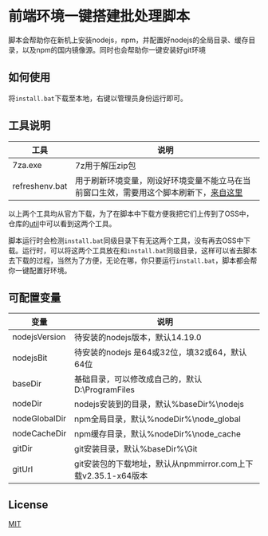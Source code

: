 # 前端环境一键搭建批处理脚本

脚本会帮助你在新机上安装nodejs，npm，并配置好nodejs的全局目录、缓存目录，以及npm的国内镜像源。同时也会帮助你一键安装好git环境

## 如何使用

将`install.bat`下载至本地，右键以管理员身份运行即可。

## 工具说明

| 工具           | 说明                                                         |
| -------------- | ------------------------------------------------------------ |
| 7za.exe        | 7z用于解压zip包                                              |
| refreshenv.bat | 用于刷新环境变量，刚设好环境变量不能立马在当前窗口生效，需要用这个脚本刷新下，[来自这里](https://github.com/chocolatey/choco/blob/master/src/chocolatey.resources/redirects/RefreshEnv.cmd) |

以上两个工具均从官方下载，为了在脚本中下载方便我把它们上传到了OSS中，仓库的[util](./util)中可以看到这两个工具。  

脚本运行时会检测`install.bat`同级目录下有无这两个工具，没有再去OSS中下载。运行时，可以将这两个工具放在和`install.bat`同级目录，这样可以省去脚本去下载的过程，当然为了方便，无论在哪，你只要运行`install.bat`，脚本都会帮你一键配置好环境。

## 可配置变量

| 变量          | 说明                                                         |
| ------------- | ------------------------------------------------------------ |
| nodejsVersion | 待安装的nodejs版本，默认14.19.0                              |
| nodejsBit     | 待安装的nodejs 是64或32位，填32或64，默认64位                |
| baseDir       | 基础目录，可以修改成自己的，默认D:\ProgramFiles              |
| nodeDir       | nodejs安装到的目录，默认%baseDir%\nodejs                     |
| nodeGlobalDir | npm全局目录，默认%nodeDir%\node_global                       |
| nodeCacheDir  | npm缓存目录，默认%nodeDir%\node_cache                        |
| gitDir        | git安装目录，默认%baseDir%\Git                               |
| gitUrl        | git安装包的下载地址，默认从npmmirror.com上下载v2.35.1-x64版本 |

## License

[MIT](./LICENSE)